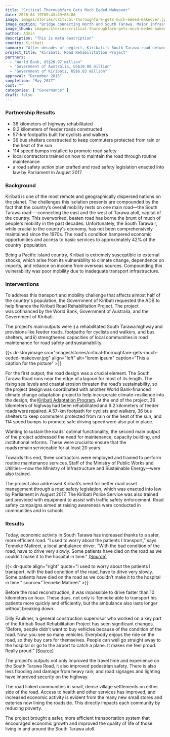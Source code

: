 ```yaml
---
title: "Critical Thoroughfare Gets Much Eeded Makeover"
date: 2020-04-19T09:43:49+08:00
image: images/stories/critical-thoroughfare-gets-much-eeded-makeover.jpg
image_caption: "Bridge connecting North and South Tarawa. Major infrastructure upgraded under the Kiribati Road Rehabilitation Project."
image_thumb: images/stories/critical-thoroughfare-gets-much-eeded-makeover-th.jpg
author: Admin
description: "This is meta description"
country: Kiribati
summary: "After decades of neglect, Kiribati’s South Tarawa road network gets much-needed repair through a partnership between ADB, the World Bank, Government of Australia, and the Government of Kiribati. To make sure the outcomes of the project are sustained, local governments and enterprises were trained in routine maintenance to keep the road in top shape. "
project_title: "Kiribati: Road Rehabilitation Project"
partners: 
  - "World Bank, US$26.97 million"
  - "Government of Australia, US$18.86 million"
  - "Government of Kiribati, US$6.83 million"
approval: "December 2015"
completion: "May 2017"
cost: ""
categories: [ "Governance​" ]
draft: false
---
```


### Partnership Results
<ul class="dr-results">
  <li><i class="icon-check-circle"></i> 36 kilometers of highway rehabilitated</li>
  <li><i class="icon-check-circle"></i> 9.2 kilometers of feeder roads constructed</li>
  <li><i class="icon-check-circle"></i> 57-km footpaths built for cyclists and walkers</li>
  <li><i class="icon-check-circle"></i> 36 bus shelters constructed to keep commuters protected from rain or the heat of the sun</li>
  <li><i class="icon-check-circle"></i> 114 speed bumps installed to promote road safety</li>
  <li><i class="icon-check-circle"></i> local contractors trained on how to maintain the road through routine maintenance</li>
  <li><i class="icon-check-circle"></i> a road safety action plan crafted and road safety legislation enacted into law by Parliament in August 2017</li>
</ul>

### Background

Kiribati is one of the most remote and geographically dispersed nations on the planet. The challenges this isolation presents are compounded by the fact that the country’s overall mobility rests on one main road—the South Tarawa road──connecting the east and the west of Tarawa atoll, capital of the country. This overworked, beaten road has borne the brunt of much of people's mobility in the past decades. Unfortunately, the South Tarawa r, while crucial to the country's economy, has not been comprehensively maintained since the 1970s. The road's condition hampered economic opportunities and access to basic services to approximately 42% of the country' population.

Being a Pacific island country, Kiribati is extremely susceptible to external shocks, which arise from its vulnerability to climate change, dependence on imports, and reliance on income from overseas sources. Compounding this vulnerability was poor mobility due to inadequate transport infrastructure. 

### Interventions

To address this transport and mobility challenge that affects almost half of the country's population, the Government of Kiribati requested the ADB to help finance the Kiribati Road Rehabilitation Project. The project was cofinanced by the World Bank, Government of Australia, and the Government of Kiribati.

The project’s main outputs were i) a rehabilitated South Tarawa highway and provisions like feeder roads, footpaths for cyclists and walkers, and bus shelters, and ii) strengthened capacities of local communities in road maintenance for road safety and sustainability.  

{{< dr-storyimage src="images/stories/critical-thoroughfare-gets-much-eeded-makeover.jpg" align="left" alt="lorem ipsum" caption="This a caption for the picture" >}}

For the first output, the road design was a crucial element. The South Tarawa Road runs near the edge of a lagoon for most of its length. The rising sea levels and coastal erosion threaten the road’s sustainability, so the project design was coordinated with another World Bank-financed climate change adaptation project to help incorporate climate-resilience into the design, the [Kiribati Adaptation Program](https://projects.worldbank.org/en/projects-operations/project-detail/P112615). At the end of the project, 36 kilometers of highway had been rehabilitated and 9.2 kilometers of feeder roads were repaired. A 57-km footpath for cyclists and walkers, 36 bus shelters to keep commuters protected from rain or the heat of the sun, and 114 speed bumps to promote safe driving speed were also put in place.

Wanting to sustain the roads’ optimal functionality, the second main output of the project addressed the need for maintenance, capacity building, and institutional reforms. These were crucial to ensure that the roads remain serviceable for at least 20 years.  

Towards this end, three contractors were employed and trained to perform routine maintenance services. Staff of the Ministry of Public Works and Utilities—now the Ministry of Infrastructure and Sustainable Energy—were also trained.

The project also addressed Kiribati’s need for better road asset management through a road safety legislation, which was enacted into law by Parliament in August 2017. The Kiribati Police Service was also trained and provided with equipment to assist with traffic safety enforcement. Road safety campaigns aimed at raising awareness were conducted in communities and in schools.  

### Results

Today, economic activity in South Tarawa has increased thanks to a safer, more efficient road. “I used to worry about the patients I transport,” says Tenneke Matireei, a local ambulance driver. “With the bad condition of the road, have to drive very slowly. Some patients have died on the road as we couldn’t make it to the hospital in time.” [(Source)](https://www.worldbank.org/en/news/feature/2016/11/22/making-kiribati-main-road-safer) 

{{< dr-quote align="right" quote="I used to worry about the patients I transport, with the bad condition of the road, have to drive very slowly. Some patients have died on the road as we couldn’t make it to the hospital in time." source="Tenneke Matireei" >}}

Before the road reconstruction, it was impossible to drive faster than 10 kilometers an hour. These days, not only is Tenneke able to transport his patients more quickly and efficiently, but the ambulance also lasts longer without breaking down. 

Dilly Faulkner, a general construction supervisor who worked on a key part of the Kiribati Road Rehabilitation Project has seen significant changes. “Before, people didn’t want to buy vehicles because of the condition of the road. Now, you see so many vehicles. Everybody enjoys the ride on the road, so they buy cars for themselves. People can well go straight away to the hospital or go to the airport to catch a plane. It makes me feel proud. Really proud.” [(Source)](https://www.adb.org/news/features/no-alternate-routes-rehabilitation-and-upgrade-kiribati-s-main-road)

The project’s outputs not only improved the travel time and experience on the South Tarawa Road, it also improved pedestrian safety. There is also less flooding and damage from heavy rain; and road signages and lighting have improved security on the highway. 

The road linked communities in small, dense village settlements on either side of the road. Access to health and other services has improved, and increased economic activity is evident from the many new small stores and eateries now lining the roadside. This directly impacts each community by reducing poverty.

The project brought a safer, more efficient transportation system that encouraged economic growth and improved the quality of life of those living in and around the South Tarawa atoll.
